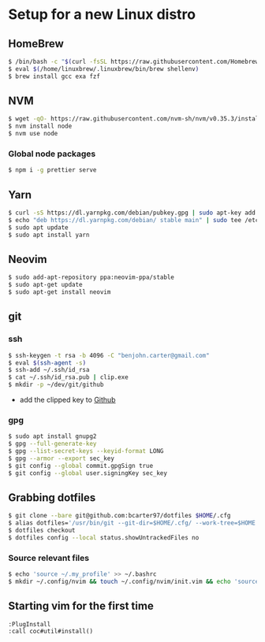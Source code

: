 # Setup for a new Linux distro

## HomeBrew
```bash
$ /bin/bash -c "$(curl -fsSL https://raw.githubusercontent.com/Homebrew/install/master/install.sh)"
$ eval $(/home/linuxbrew/.linuxbrew/bin/brew shellenv)
$ brew install gcc exa fzf
```

## NVM
```bash
$ wget -qO- https://raw.githubusercontent.com/nvm-sh/nvm/v0.35.3/install.sh | bash
$ nvm install node
$ nvm use node
```

### Global node packages
```bash
$ npm i -g prettier serve
```

## Yarn
```bash
$ curl -sS https://dl.yarnpkg.com/debian/pubkey.gpg | sudo apt-key add -
$ echo "deb https://dl.yarnpkg.com/debian/ stable main" | sudo tee /etc/apt/sources.list.d/yarn.list
$ sudo apt update
$ sudo apt install yarn
```

## Neovim
```bash
$ sudo add-apt-repository ppa:neovim-ppa/stable
$ sudo apt-get update
$ sudo apt-get install neovim
```

## git

### ssh
```bash
$ ssh-keygen -t rsa -b 4096 -C "benjohn.carter@gmail.com"
$ eval $(ssh-agent -s)
$ ssh-add ~/.ssh/id_rsa
$ cat ~/.ssh/id_rsa.pub | clip.exe
$ mkdir -p ~/dev/git/github
```

- add the clipped key to [Github](https://github.com/settings/keys)

### gpg
```bash
$ sudo apt install gnupg2
$ gpg --full-generate-key
$ gpg --list-secret-keys --keyid-format LONG
$ gpg --armor --export sec_key
$ git config --global commit.gpgSign true
$ git config --global user.signingKey sec_key
```

## Grabbing dotfiles

```bash
$ git clone --bare git@github.com:bcarter97/dotfiles $HOME/.cfg
$ alias dotfiles='/usr/bin/git --git-dir=$HOME/.cfg/ --work-tree=$HOME'
$ dotfiles checkout
$ dotfiles config --local status.showUntrackedFiles no
```

### Source relevant files

```bash
$ echo 'source ~/.my_profile' >> ~/.bashrc
$ mkdir ~/.config/nvim && touch ~/.config/nvim/init.vim && echo 'source ~/.vimrc' >> ~/.config/nvim/init.vim 
```

## Starting vim for the first time
```vim
:PlugInstall
:call coc#util#install()
